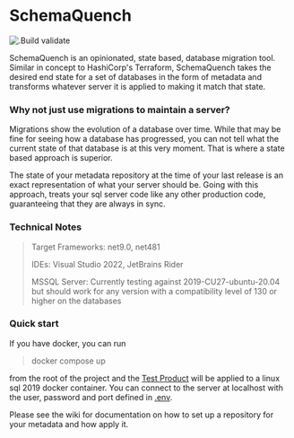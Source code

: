# SchemaQuench
![.Build validate](https://github.com/Schema-Smith/SchemaSmithyFree/actions/workflows/continuous-integration.yml/badge.svg)

SchemaQuench is an opinionated, state based, database migration tool.  Similar in concept to HashiCorp's Terraform, SchemaQuench takes the desired end state for a set of databases in the form of metadata and transforms whatever server it is applied to making it match that state.   

### Why not just use migrations to maintain a server?

Migrations show the evolution of a database over time.  While that may be fine for seeing how a database has progressed, you can not tell what the current state of that database is at this very moment.  That is where a state based approach is superior.  

The state of your metadata repository at the time of your last release is an exact representation of what your server should be.  Going with this approach, treats your sql server code like any other production code, guaranteeing that they are always in sync.   

### Technical Notes

> Target Frameworks: net9.0, net481
> 
> IDEs: Visual Studio 2022, JetBrains Rider
> 
> MSSQL Server: Currently testing against 2019-CU27-ubuntu-20.04 but should work for any version with a compatibility level of 130 or higher on the databases

### Quick start

If you have docker, you can run 

> docker compose up

from the root of the project and the [Test Product](TestProducts/ValidProduct/Product.json) will be applied to a linux sql 2019 docker container.  You can connect to the server at localhost with the user, password and port defined in [.env](.env).

Please see the wiki for documentation on how to set up a repository for your metadata and how apply it.
